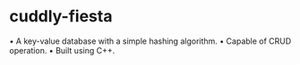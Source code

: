 # cuddly-fiesta
• A key-value database with a simple hashing algorithm.
• Capable of CRUD operation.
• Built using C++.
